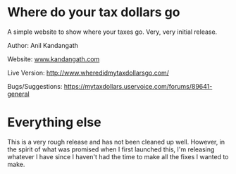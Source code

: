 # Where do your tax dollars go

A simple website to show where your taxes go. Very, very initial release.

Author: Anil Kandangath

Website: www.kandangath.com

Live Version: http://www.wheredidmytaxdollarsgo.com/

Bugs/Suggestions: https://mytaxdollars.uservoice.com/forums/89641-general

# Everything else

This is a very rough release and has not been cleaned up well. However, in the spirit of what was promised when I first launched this, I'm releasing whatever I have since I haven't had the time to make all the fixes I wanted to make.